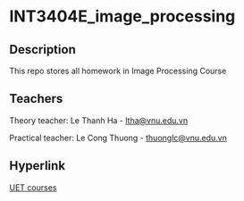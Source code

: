 # INT3404E_image_processing

## Description

This repo stores all homework in Image Processing Course

## Teachers

Theory teacher: Le Thanh Ha - ltha@vnu.edu.vn

Practical teacher: Le Cong Thuong - thuonglc@vnu.edu.vn

## Hyperlink

[UET courses](https://courses.uet.vnu.edu.vn/course/view.php?id=11163)
